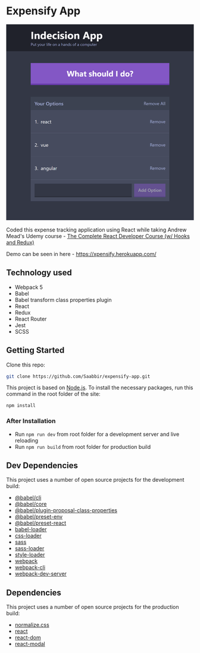 # Expensify App

![Expensify App](screenshot.png)

Coded this expense tracking application using React while taking Andrew Mead's Udemy course - [The Complete React Developer Course (w/ Hooks and Redux)](https://www.udemy.com/course/react-2nd-edition/)

Demo can be seen in here - https://xpensify.herokuapp.com/

## Technology used

- Webpack 5
- Babel
- Babel transform class properties plugin
- React
- Redux
- React Router
- Jest
- SCSS

## Getting Started

Clone this repo:

```sh
git clone https://github.com/Saabbir/expensify-app.git
```

This project is based on [Node.js](https://nodejs.org/en/). To install the necessary packages, run this command in the root folder of the site:

```sh
npm install
```

### After Installation

- Run `npm run dev` from root folder for a development server and live reloading
- Run `npm run build` from root folder for production build

## Dev Dependencies

This project uses a number of open source projects for the development build:

- [@babel/cli](https://ghub.io/@babel/cli)
- [@babel/core](https://ghub.io/@babel/core)
- [@babel/plugin-proposal-class-properties](https://ghub.io/@babel/plugin-proposal-class-properties)
- [@babel/preset-env](https://ghub.io/@babel/preset-env)
- [@babel/preset-react](https://ghub.io/@babel/preset-react)
- [babel-loader](https://ghub.io/babel-loader)
- [css-loader](https://ghub.io/css-loader)
- [sass](https://ghub.io/sass)
- [sass-loader](https://ghub.io/sass-loader)
- [style-loader](https://ghub.io/style-loader)
- [webpack](https://ghub.io/webpack)
- [webpack-cli](https://ghub.io/webpack-cli)
- [webpack-dev-server](https://ghub.io/webpack-dev-server)

## Dependencies

This project uses a number of open source projects for the production build:

- [normalize.css](https://ghub.io/normalize.css)
- [react](https://ghub.io/react)
- [react-dom](https://ghub.io/react-dom)
- [react-modal](https://ghub.io/react-modal)